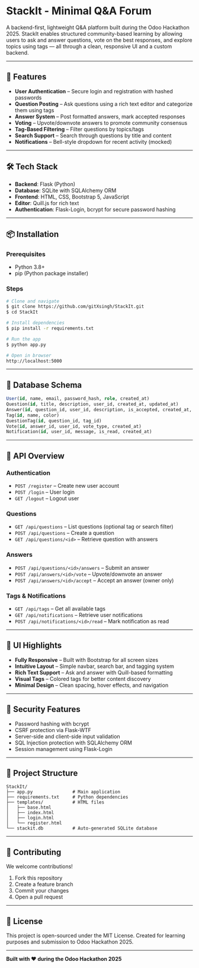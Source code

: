 # StackIt - Minimal Q\&A Forum

A backend-first, lightweight Q\&A platform built during the Odoo Hackathon 2025. StackIt enables structured community-based learning by allowing users to ask and answer questions, vote on the best responses, and explore topics using tags — all through a clean, responsive UI and a custom backend.

---

## 🚀 Features

* **User Authentication** – Secure login and registration with hashed passwords
* **Question Posting** – Ask questions using a rich text editor and categorize them using tags
* **Answer System** – Post formatted answers, mark accepted responses
* **Voting** – Upvote/downvote answers to promote community consensus
* **Tag-Based Filtering** – Filter questions by topics/tags
* **Search Support** – Search through questions by title and content
* **Notifications** – Bell-style dropdown for recent activity (mocked)

---

## 🛠️ Tech Stack

* **Backend**: Flask (Python)
* **Database**: SQLite with SQLAlchemy ORM
* **Frontend**: HTML, CSS, Bootstrap 5, JavaScript
* **Editor**: Quill.js for rich text
* **Authentication**: Flask-Login, bcrypt for secure password hashing

---

## 📦 Installation

### Prerequisites

* Python 3.8+
* pip (Python package installer)

### Steps

```bash
# Clone and navigate
$ git clone https://github.com/gitXsingh/StackIt.git
$ cd StackIt

# Install dependencies
$ pip install -r requirements.txt

# Run the app
$ python app.py

# Open in browser
http://localhost:5000
```

---

## 🧩 Database Schema

```sql
User(id, name, email, password_hash, role, created_at)
Question(id, title, description, user_id, created_at, updated_at)
Answer(id, question_id, user_id, description, is_accepted, created_at, updated_at)
Tag(id, name, color)
QuestionTag(id, question_id, tag_id)
Vote(id, answer_id, user_id, vote_type, created_at)
Notification(id, user_id, message, is_read, created_at)
```

---

## 🔌 API Overview

### Authentication

* `POST /register` – Create new user account
* `POST /login` – User login
* `GET /logout` – Logout user

### Questions

* `GET /api/questions` – List questions (optional tag or search filter)
* `POST /api/questions` – Create a question
* `GET /api/questions/<id>` – Retrieve question with answers

### Answers

* `POST /api/questions/<id>/answers` – Submit an answer
* `POST /api/answers/<id>/vote` – Upvote/downvote an answer
* `POST /api/answers/<id>/accept` – Accept an answer (owner only)

### Tags & Notifications

* `GET /api/tags` – Get all available tags
* `GET /api/notifications` – Retrieve user notifications
* `POST /api/notifications/<id>/read` – Mark notification as read

---

## 🎨 UI Highlights

* **Fully Responsive** – Built with Bootstrap for all screen sizes
* **Intuitive Layout** – Simple navbar, search bar, and tagging system
* **Rich Text Support** – Ask and answer with Quill-based formatting
* **Visual Tags** – Colored tags for better content discovery
* **Minimal Design** – Clean spacing, hover effects, and navigation

---

## 🔐 Security Features

* Password hashing with bcrypt
* CSRF protection via Flask-WTF
* Server-side and client-side input validation
* SQL Injection protection with SQLAlchemy ORM
* Session management using Flask-Login

---

## 📁 Project Structure

```
StackIt/
├── app.py               # Main application
├── requirements.txt     # Python dependencies
├── templates/           # HTML files
│   ├── base.html
│   ├── index.html
│   ├── login.html
│   └── register.html
└── stackit.db           # Auto-generated SQLite database
```

---

## 🤝 Contributing

We welcome contributions!

1. Fork this repository
2. Create a feature branch
3. Commit your changes
4. Open a pull request

---

## 📄 License

This project is open-sourced under the MIT License. Created for learning purposes and submission to Odoo Hackathon 2025.

---

**Built with ❤️ during the Odoo Hackathon 2025**
